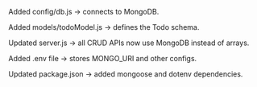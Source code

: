 Added config/db.js → connects to MongoDB.

Added models/todoModel.js → defines the Todo schema.

Updated server.js → all CRUD APIs now use MongoDB instead of arrays.

Added .env file → stores MONGO_URI and other configs.

Updated package.json → added mongoose and dotenv dependencies.